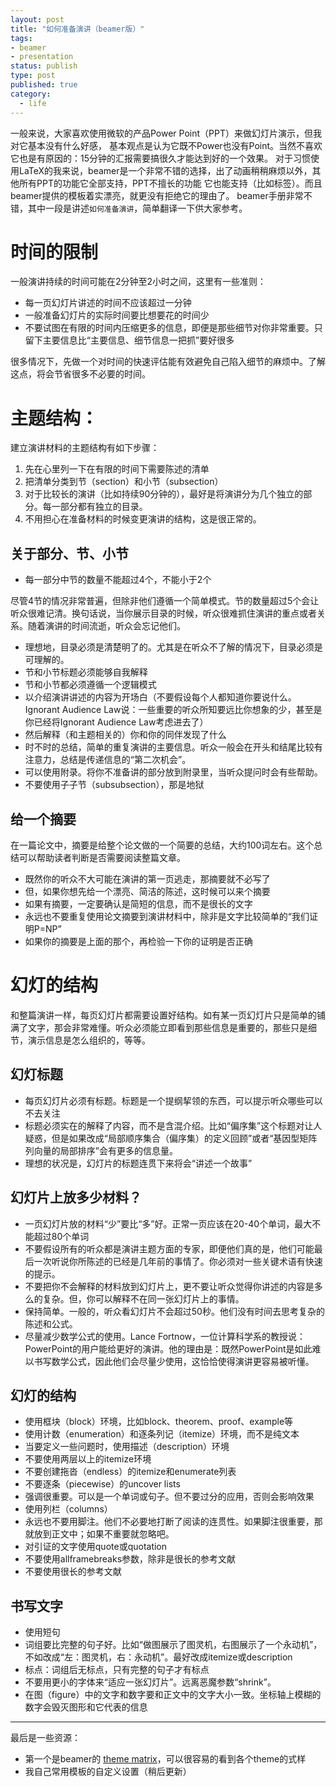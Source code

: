 ```yaml
--- 
layout: post
title: "如何准备演讲（beamer版）"
tags: 
- beamer
- presentation
status: publish
type: post
published: true
category:
  - life
---
```


一般来说，大家喜欢使用微软的产品Power Point（PPT）来做幻灯片演示，但我对它基本没有什么好感，
基本观点是认为它既不Power也没有Point。当然不喜欢它也是有原因的：15分钟的汇报需要搞很久才能达到好的一个效果。
对于习惯使用LaTeX的我来说，beamer是一个非常不错的选择，出了动画稍稍麻烦以外，其他所有PPT的功能它全部支持，PPT不擅长的功能
它也能支持（比如标签）。而且beamer提供的模板着实漂亮，就更没有拒绝它的理由了。
beamer手册非常不错，其中一段是讲述`如何准备演讲`，简单翻译一下供大家参考。

# 时间的限制

一般演讲持续的时间可能在2分钟至2小时之间，这里有一些准则：

* 每一页幻灯片讲述的时间不应该超过一分钟
* 一般准备幻灯片的实际时间要比想要花的时间少
* 不要试图在有限的时间内压缩更多的信息，即便是那些细节对你非常重要。只留下主要信息比“主要信息、细节信息一把抓”要好很多

很多情况下，先做一个对时间的快速评估能有效避免自己陷入细节的麻烦中。了解这点，将会节省很多不必要的时间。

# 主题结构：

建立演讲材料的主题结构有如下步骤：

1. 先在心里列一下在有限的时间下需要陈述的清单
2. 把清单分类到节（section）和小节（subsection）
3. 对于比较长的演讲（比如持续90分钟的），最好是将演讲分为几个独立的部分。每一部分都有独立的目录。
4. 不用担心在准备材料的时候变更演讲的结构，这是很正常的。

## 关于部分、节、小节

* 每一部分中节的数量不能超过4个，不能小于2个

尽管4节的情况非常普遍，但除非他们遵循一个简单模式。节的数量超过5个会让听众很难记清。换句话说，当你展示目录的时候，听众很难抓住演讲的重点或者关系。随着演讲的时间流逝，听众会忘记他们。

* 理想地，目录必须是清楚明了的。尤其是在听众不了解的情况下，目录必须是可理解的。
* 节和小节标题必须能够自我解释
* 节和小节都必须遵循一个逻辑模式
* 以介绍演讲讲述的内容为开场白（不要假设每个人都知道你要说什么。 Ignorant Audience Law说：一些重要的听众所知要远比你想象的少，甚至是你已经将Ignorant Audience Law考虑进去了）
* 然后解释（和主题相关的）你和你的同伴发现了什么
* 时不时的总结，简单的重复演讲的主要信息。听众一般会在开头和结尾比较有注意力，总结是传递信息的“第二次机会”。
* 可以使用附录。将你不准备讲的部分放到附录里，当听众提问时会有些帮助。
* 不要使用子子节（subsubsection），那是地狱

## 给一个摘要

在一篇论文中，摘要是给整个论文做的一个简要的总结，大约100词左右。这个总结可以帮助读者判断是否需要阅读整篇文章。

* 既然你的听众不大可能在演讲的第一页逃走，那摘要就不必写了
* 但，如果你想先给一个漂亮、简洁的陈述，这时候可以来个摘要
* 如果有摘要，一定要确认是简短的信息，而不是很长的文字
* 永远也不要重复使用论文摘要到演讲材料中，除非是文字比较简单的“我们证明P=NP”
* 如果你的摘要是上面的那个，再检验一下你的证明是否正确

# 幻灯的结构

和整篇演讲一样，每页幻灯片都需要设置好结构。如有某一页幻灯片只是简单的铺满了文字，那会非常难懂。听众必须能立即看到那些信息是重要的，那些只是细节，演示信息是怎么组织的，等等。

## 幻灯标题

* 每页幻灯片必须有标题。标题是一个提纲挈领的东西，可以提示听众哪些可以不去关注
* 标题必须实在的解释了内容，而不是含混介绍。比如“偏序集”这个标题对让人疑惑，但是如果改成“局部顺序集合（偏序集）的定义回顾”或者“基因型矩阵列向量的局部排序”会有更多的信息量。
* 理想的状况是，幻灯片的标题连贯下来将会“讲述一个故事”

## 幻灯片上放多少材料？

* 一页幻灯片放的材料“少”要比“多”好。正常一页应该在20-40个单词，最大不能超过80个单词
* 不要假设所有的听众都是演讲主题方面的专家，即便他们真的是，他们可能最后一次听说你所陈述的已经是几年前的事情了。你必须对一些关键术语有快速的提示。
* 不要把你不会解释的材料放到幻灯片上，更不要让听众觉得你讲述的内容是多么的复杂。但，你可以解释不在同一张幻灯片上的事情。
* 保持简单。一般的，听众看幻灯片不会超过50秒。他们没有时间去思考复杂的陈述和公式。
* 尽量减少数学公式的使用。Lance Fortnow，一位计算科学系的教授说：PowerPoint的用户能给更好的演讲。他的理由是：既然PowerPoint是如此难以书写数学公式，因此他们会尽量少使用，这恰恰使得演讲更容易被听懂。

## 幻灯的结构

* 使用框块（block）环境，比如block、theorem、proof、example等
* 使用计数（enumeration）和逐条列记（itemize）环境，而不是纯文本
* 当要定义一些问题时，使用描述（description）环境
* 不要使用两层以上的itemize环境
* 不要创建拖沓（endless）的itemize和enumerate列表
* 不要逐条（piecewise）的uncover lists
* 强调很重要。可以是一个单词或句子。但不要过分的应用，否则会影响效果
* 使用列栏（columns）
* 永远也不要用脚注。他们不必要地打断了阅读的连贯性。如果脚注很重要，那就放到正文中；如果不重要就忽略吧。
* 对引证的文字使用quote或quotation
* 不要使用allframebreaks参数，除非是很长的参考文献
* 不要使用很长的参考文献

## 书写文字

* 使用短句
* 词组要比完整的句子好。比如“做图展示了图灵机，右图展示了一个永动机”，不如改成“左：图灵机，右：永动机”。最好改成itemize或description
* 标点：词组后无标点，只有完整的句子才有标点
* 不要用更小的字体来“适应一张幻灯片”。远离恶魔参数“shrink”。
* 在图（figure）中的文字和数字要和正文中的文字大小一致。坐标轴上模糊的数字会毁灭图形和它代表的信息

------------

最后是一些资源：

* 第一个是beamer的 [theme matrix](http://www.hartwork.org/beamer-theme-matrix/)，可以很容易的看到各个theme的式样
* 我自己常用模板的自定义设置（稍后更新）